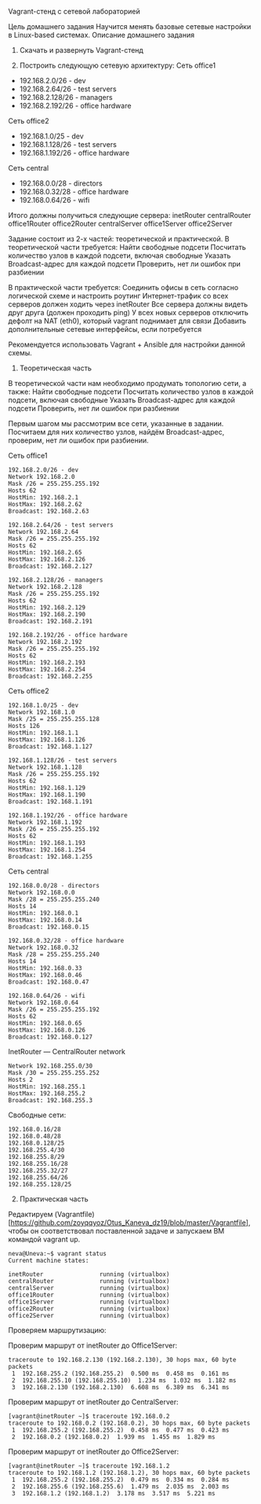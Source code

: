 Vagrant-стенд c сетевой лабораторией

Цель домашнего задания
Научится менять базовые сетевые настройки в Linux-based системах.
Описание домашнего задания

1. Скачать и развернуть Vagrant-стенд 

2. Построить следующую сетевую архитектуру:
Сеть office1
- 192.168.2.0/26      - dev
- 192.168.2.64/26     - test servers
- 192.168.2.128/26    - managers
- 192.168.2.192/26    - office hardware

Сеть office2
- 192.168.1.0/25      - dev
- 192.168.1.128/26    - test servers
- 192.168.1.192/26    - office hardware

Сеть central
- 192.168.0.0/28     - directors
- 192.168.0.32/28    - office hardware
- 192.168.0.64/26    - wifi


Итого должны получиться следующие сервера:
inetRouter
centralRouter
office1Router
office2Router
centralServer
office1Server
office2Server

Задание состоит из 2-х частей: теоретической и практической.
В теоретической части требуется: 
Найти свободные подсети
Посчитать количество узлов в каждой подсети, включая свободные
Указать Broadcast-адрес для каждой подсети
Проверить, нет ли ошибок при разбиении

В практической части требуется: 
Соединить офисы в сеть согласно логической схеме и настроить роутинг
Интернет-трафик со всех серверов должен ходить через inetRouter
Все сервера должны видеть друг друга (должен проходить ping)
У всех новых серверов отключить дефолт на NAT (eth0), который vagrant поднимает для связи
Добавить дополнительные сетевые интерфейсы, если потребуется

Рекомендуется использовать Vagrant + Ansible для настройки данной схемы. 

1. Теоретическая часть

В теоретической части нам необходимо продумать топологию сети, а также:
Найти свободные подсети
Посчитать количество узлов в каждой подсети, включая свободные
Указать Broadcast-адрес для каждой подсети
Проверить, нет ли ошибок при разбиении

Первым шагом мы рассмотрим все сети, указанные в задании. Посчитаем для них количество узлов, найдём Broadcast-адрес, проверим, нет ли ошибок при разбиении.

Сеть office1

```
192.168.2.0/26 - dev
Network 192.168.2.0
Mask /26 = 255.255.255.192
Hosts 62
HostMin: 192.168.2.1
HostMax: 192.168.2.62
Broadcast: 192.168.2.63

192.168.2.64/26 - test servers
Network 192.168.2.64
Mask /26 = 255.255.255.192
Hosts 62
HostMin: 192.168.2.65
HostMax: 192.168.2.126
Broadcast: 192.168.2.127

192.168.2.128/26 - managers
Network 192.168.2.128
Mask /26 = 255.255.255.192
Hosts 62
HostMin: 192.168.2.129
HostMax: 192.168.2.190
Broadcast: 192.168.2.191

192.168.2.192/26 - office hardware
Network 192.168.2.192
Mask /26 = 255.255.255.192
Hosts 62
HostMin: 192.168.2.193
HostMax: 192.168.2.254
Broadcast: 192.168.2.255
```

Сеть office2

```
192.168.1.0/25 - dev
Network 192.168.1.0
Mask /25 = 255.255.255.128
Hosts 126
HostMin: 192.168.1.1
HostMax: 192.168.1.126
Broadcast: 192.168.1.127

192.168.1.128/26 - test servers
Network 192.168.1.128
Mask /26 = 255.255.255.192
Hosts 62
HostMin: 192.168.1.129
HostMax: 192.168.1.190
Broadcast: 192.168.1.191

192.168.1.192/26 - office hardware
Network 192.168.1.192
Mask /26 = 255.255.255.192
Hosts 62
HostMin: 192.168.1.193
HostMax: 192.168.1.254
Broadcast: 192.168.1.255
```

Сеть central

```
192.168.0.0/28 - directors
Network 192.168.0.0
Mask /28 = 255.255.255.240
Hosts 14
HostMin: 192.168.0.1
HostMax: 192.168.0.14
Broadcast: 192.168.0.15

192.168.0.32/28 - office hardware
Network 192.168.0.32
Mask /28 = 255.255.255.240
Hosts 14
HostMin: 192.168.0.33
HostMax: 192.168.0.46
Broadcast: 192.168.0.47

192.168.0.64/26 - wifi
Network 192.168.0.64
Mask /26 = 255.255.255.192
Hosts 62
HostMin: 192.168.0.65
HostMax: 192.168.0.126
Broadcast: 192.168.0.127
```

InetRouter — CentralRouter network

```
Network 192.168.255.0/30
Mask /30 = 255.255.255.252
Hosts 2
HostMin: 192.168.255.1
HostMax: 192.168.255.2
Broadcast: 192.168.255.3
```

Свободные сети:

```
192.168.0.16/28 
192.168.0.48/28
192.168.0.128/25
192.168.255.4/30
192.168.255.8/29
192.168.255.16/28
192.168.255.32/27
192.168.255.64/26
192.168.255.128/25
```

2. Практическая часть

Редактируем (Vagrantfile)[https://github.com/zoyqqyoz/Otus_Kaneva_dz19/blob/master/Vagrantfile], чтобы он соответствовал поставленной задаче и запускаем ВМ командой vagrant up.

```
neva@Uneva:~$ vagrant status
Current machine states:

inetRouter                running (virtualbox)
centralRouter             running (virtualbox)
centralServer             running (virtualbox)
office1Router             running (virtualbox)
office1Server             running (virtualbox)
office2Router             running (virtualbox)
office2Server             running (virtualbox)
```

Проверяем маршрутизацию:

Проверим маршрут от inetRouter до Office1Server:

```
traceroute to 192.168.2.130 (192.168.2.130), 30 hops max, 60 byte packets
 1  192.168.255.2 (192.168.255.2)  0.500 ms  0.458 ms  0.161 ms
 2  192.168.255.10 (192.168.255.10)  1.234 ms  1.032 ms  1.182 ms
 3  192.168.2.130 (192.168.2.130)  6.608 ms  6.389 ms  6.341 ms
```

Проверим маршрут от inetRouter до CentralServer:

```
[vagrant@inetRouter ~]$ traceroute 192.168.0.2
traceroute to 192.168.0.2 (192.168.0.2), 30 hops max, 60 byte packets
 1  192.168.255.2 (192.168.255.2)  0.458 ms  0.477 ms  0.423 ms
 2  192.168.0.2 (192.168.0.2)  1.939 ms  1.455 ms  1.829 ms
```

Проверим маршрут от inetRouter до Office2Server:

```
[vagrant@inetRouter ~]$ traceroute 192.168.1.2
traceroute to 192.168.1.2 (192.168.1.2), 30 hops max, 60 byte packets
 1  192.168.255.2 (192.168.255.2)  0.479 ms  0.334 ms  0.284 ms
 2  192.168.255.6 (192.168.255.6)  1.479 ms  2.035 ms  2.003 ms
 3  192.168.1.2 (192.168.1.2)  3.178 ms  3.517 ms  5.221 ms
```















